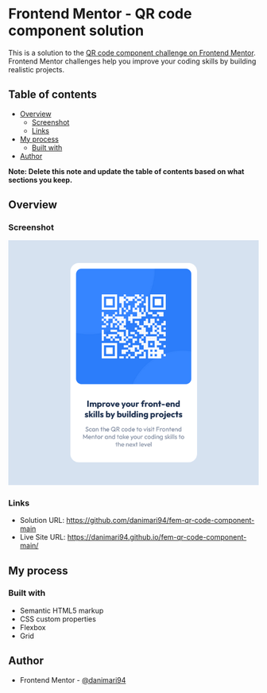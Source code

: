 # Frontend Mentor - QR code component solution

This is a solution to the [QR code component challenge on Frontend Mentor](https://www.frontendmentor.io/challenges/qr-code-component-iux_sIO_H). Frontend Mentor challenges help you improve your coding skills by building realistic projects. 

## Table of contents

- [Overview](#overview)
  - [Screenshot](#screenshot)
  - [Links](#links)
- [My process](#my-process)
  - [Built with](#built-with)
- [Author](#author)

**Note: Delete this note and update the table of contents based on what sections you keep.**

## Overview

### Screenshot

![](https://github.com/danimari94/fem-qr-code-component-main/blob/master/images/Screenshot.png?raw=true)

### Links

- Solution URL: https://github.com/danimari94/fem-qr-code-component-main
- Live Site URL: https://danimari94.github.io/fem-qr-code-component-main/

## My process

### Built with

- Semantic HTML5 markup
- CSS custom properties
- Flexbox
- Grid

## Author

- Frontend Mentor - [@danimari94](https://www.frontendmentor.io/profile/danimari94)
